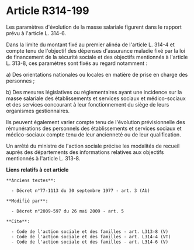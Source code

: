 # Article R314-199

Les paramètres d'évolution de la masse salariale figurent dans le rapport prévu à l'article L. 314-6. 

Dans la limite du montant fixé au premier alinéa de l'article L. 314-4 et compte tenu de l'objectif des dépenses d'assurance
maladie fixé par la loi de financement de la sécurité sociale et des objectifs mentionnés à l'article L. 313-8, ces
paramètres sont fixés au regard notamment : 

a) Des orientations nationales ou locales en matière de prise en charge des personnes ; 

b) Des mesures législatives ou réglementaires ayant une incidence sur la masse salariale des établissements et services
sociaux et médico-sociaux et des services concourant à leur fonctionnement du siège de leurs organismes gestionnaires. 

Ils peuvent également varier compte tenu de l'évolution prévisionnelle des rémunérations des personnels des établissements et
services sociaux et médico-sociaux compte tenu de leur ancienneté ou de leur qualification. 

Un arrêté du ministre de l'action sociale précise les modalités de recueil auprès des départements des informations relatives
aux objectifs mentionnés à l'article L. 313-8.

**Liens relatifs à cet article**

	**Anciens textes**:

	  - Décret n°77-1113 du 30 septembre 1977 - art. 3 (Ab)

	**Modifié par**:

	  - Décret n°2009-597 du 26 mai 2009 - art. 5

	**Cite**:

	  - Code de l'action sociale et des familles - art. L313-8 (V)
	  - Code de l'action sociale et des familles - art. L314-4 (VT)
	  - Code de l'action sociale et des familles - art. L314-6 (V)
